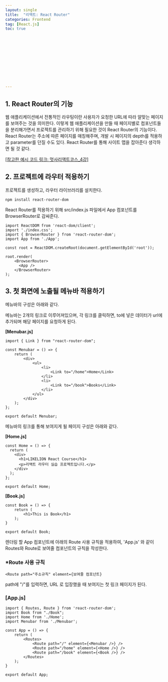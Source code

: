 ```yaml
---
layout: single
title:  "리액트: React Router"
categories: Frontend
tag: [React.js]
toc: true 












---
```


## 1. React Router의 기능

웹 애플리케이션에서 전통적인 라우팅이란 사용자가 요청한 URL에 따라 알맞는 페이지를 보여주는 것을 의미한다.
이렇게 웹 애플리케이션을 만들 때 페이지별로 컴포넌트들을 분리해가면서 프로젝트를 관리하기 위해 필요한 것이 React Router의 기능이다.
React Router는 주소에 따른 페이지를 매칭해주며, 개발 시 페이지의 depth를 적용하고 parameter를 던질 수도 있다.
React Router를 통해 사이트 맵을 잡아준다 생각하면 될 것 같다.

[[참고한 예시 코드 링크: 멋사리액트코스_4강]](https://velog.io/@sparkling0_0/2.-React-Routerv6-%EC%82%AC%EC%9A%A9%ED%95%98%EA%B8%B0)



## 2. 프로젝트에 라우터 적용하기

프로젝트를 생성하고, 라우터 라이브러리를 설치한다.

```
npm install react-router-dom
```



React Router를 적용하기 위해 src/index.js 파일에서 App 컴포넌트를 BrowserRouter로 감싸준다.

```react
import ReactDOM from 'react-dom/client';
import './index.css';
import { BrowserRouter } from 'react-router-dom';
import App from './App';

const root = ReactDOM.createRoot(document.getElementById('root'));

root.render(
    <BrowserRouter>
      <App />
    </BrowserRouter>
);
```





## 3. 첫 화면에 노출될 메뉴바 적용하기

메뉴바의 구성은 아래와 같다.

메뉴바는 2개의 링크로 이루어져있으며, 각 링크를 클릭하면, to에 넣은 데이터가 url에 추가되며 해당 페이지를 요청하게 된다.

**[Menubar.js]**

```react
import { Link } from "react-router-dom";

const Menubar = () => {
    return (
        <div>
            <ul>
                <li>
                    <Link to="/home">Home</Link>
                </li>
                <li>
                    <Link to="/book">Books</Link>
                </li>
            </ul>
        </div>
    );
};

export default Menubar;
```



메뉴바의 링크를 통해 보여지게 될 페이지 구성은 아래와 같다.

**[Home.js]**

```react
const Home = () => {
  return (
    <div>
      <h1>LIKELION React Course</h1>
      <p>리액트 라우터 실습 프로젝트입니다.</p>
    </div>
  );
};

export default Home;
```

**[Book.js]**

```react
const Book = () => {
    return (
        <h1>This is Book</h1>
    );
}

export default Book;
```





렌더링 할 App 컴포넌트에 아래의 Route 사용 규칙을 적용하여, 'App.js' 와 같이 Routes와 Route로 보여줄 컴포넌트의 규칙을 작성한다.

### *Route 사용 규칙

```
<Route path="주소규칙" element={보여줄 컴포넌트}
```



path에 "/"를 입력하면, URL 로 입장했을 때 보여지는 첫 링크 페이지가 된다.

### [App.js]

```react
import { Routes, Route } from 'react-router-dom';
import Book from "./Book";
import Home from './Home';
import Menubar from './Menubar';

const App = () => {
    return (
        <Routes>
            <Route path="/" element={<Menubar />} />
            <Route path="/home" element={<Home />} />
            <Route path="/book" element={<Book />} />
        </Routes>
    );
}

export default App;
```

